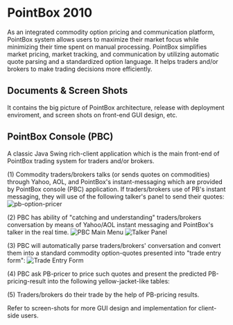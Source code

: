 # PointBox 2010
As an integrated commodity option pricing and communication platform, PointBox system allows users to maximize their market focus while minimizing their time spent on manual processing. PointBox simplifies market pricing, market tracking, and communication by utilizing automatic quote parsing and a standardized option language. It helps traders and/or brokers to make trading decisions more efficiently. 

## Documents & Screen Shots
It contains the big picture of PointBox architecture, release with deployment enviroment, and screen shots on front-end GUI design, etc. 

## PointBox Console (PBC)
A classic Java Swing rich-client application which is the main front-end of PointBox trading system for traders and/or brokers. 

(1) Commodity traders/brokers talks (or sends quotes on commodities) through Yahoo, AOL, and PointBox's instant-messaging which are provided by PointBox console (PBC) application. If traders/brokers use of PB's instant messaging, they will use of the following talker's panel to send their quotes:
![pb-option-pricer](https://github.com/zhijun98/pointbox_2010/assets/9690419/0fac8425-8040-4753-9208-8b52836e772c)

(2) PBC has ability of "catching and understanding" traders/brokers conversation by means of Yahoo/AOL instant messaging and PointBox's talker in the real time.
![PBC Main Menu](https://github.com/zhijun98/pointbox_2010/assets/9690419/3e082d65-ea80-451c-b30e-a983dafbdb56)
![Talker Panel](https://github.com/zhijun98/pointbox_2010/assets/9690419/4de232fc-5b2d-42c3-963a-bdfc10d0558b)

(3) PBC will automatically parse traders/brokers' conversation and convert them into a standard commodity option-quotes presented into "trade entry form":
![Trade Entry Form](https://github.com/zhijun98/pointbox_2010/assets/9690419/ec211eaa-768d-45ed-8336-4df57a059246)

(4) PBC ask PB-pricer to price such quotes and present the predicted PB-pricing-result into the following yellow-jacket-like tables:

(5) Traders/brokers do their trade by the help of PB-pricing results.

Refer to screen-shots for more GUI design and implementation for client-side users. 
